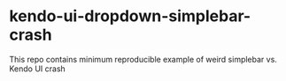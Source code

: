 # kendo-ui-dropdown-simplebar-crash
This repo contains minimum reproducible example of weird simplebar vs. Kendo UI crash
